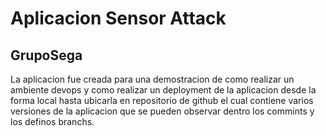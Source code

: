 # Aplicacion Sensor Attack 
## GrupoSega
La aplicacion fue creada para una demostracion de como realizar un ambiente devops y como realizar un deployment de la aplicacion desde la forma local hasta ubicarla en repositorio de github el cual contiene varios versiones de la aplicacion que se pueden observar dentro los commints y los definos branchs.
